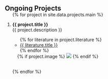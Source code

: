 <h2 id="projects" style="margin: 2px 0px -15px;">Ongoing Projects</h2>

<div class="projects">
<ol class="project-list">

{% for project in site.data.projects.main %}

<li>
<div class="project-container">
    <div class="project-title"><strong>{{ project.title }}</strong></div>
    <div class="project-description">{{ project.description }}</div>
    <div class="project-literature">
        <ul class="literature-list">
        {% for literature in project.literature %}
            <li><a href="{{ literature.link }}" target="_blank">{{ literature.title }}</a></li>
        {% endfor %}
        </ul>
    </div>
    <div class="project-image" style="position: relative;padding-right: 15px;padding-left: 15px;">
        {% if project.image %} 
         <img src="{{ project.image }}" style="width=100;height=40%">
        {% endif %}
    </div>
</li>

<br>

{% endfor %}

</ol>
</div>

